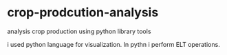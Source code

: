 # crop-prodcution-analysis
analysis crop production using python library tools


i used python language for visualization. 
In pythn i perform ELT operations.
